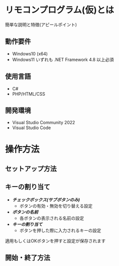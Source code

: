 # リモコンプログラム(仮)とは
簡単な説明と特徴(アピールポイント)
## 動作要件
- Windows10 (x64)
- Windows11
いずれも .NET Framework 4.8 以上必須
## 使用言語
- C#
- PHP/HTML/CSS
## 開発環境
- Visual Studio Community 2022
- Visual Studio Code
# 操作方法
## セットアップ方法
## キーの割り当て
- ***チェックボックス(サブボタンのみ)***
  - ボタンの有効・無効を切り替える設定
- ***ボタンの名前***
  - 各ボタンの表示される名前の設定
- ***キーの割り当て***
  - ボタンを押した際に入力されるキーの設定

適用もしくはOKボタンを押すと設定が保存されます
## 開始・終了方法

